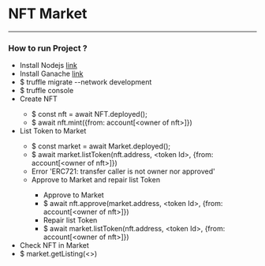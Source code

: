 <h1> NFT Market </h1>
<hr>
<h3> How to run Project ? </h3>
<ul>
  <li>Install Nodejs <a href="https://nodejs.org/en/">link</a></li>
  <li>Install Ganache <a href="https://trufflesuite.com/ganache/index.html">link</a></li>
  <li>$ truffle migrate --network development</li>  
  <li>$ truffle console</li>  
  <li>Create NFT</li> 
  <ul>
    <li>$ const nft = await NFT.deployed();</li> 
    <li>$ await nft.mint({from: account[&lt;owner of nft&gt;]})</li> 
  </ul>
  <li>List Token to Market</li> 
  <ul>
    <li>$ const market = await Market.deployed();</li> 
    <li>$ await market.listToken(nft.address, &lt;token Id&gt;, {from: account[&lt;owner of nft&gt;]})</li> 
    <li>Error 'ERC721: transfer caller is not owner nor approved'</li> 
    <li>Approve to Market and repair list Token</li> 
    <ul>
      <li>Approve to Market </li>
      <li>$ await nft.approve(market.address, &lt;token Id&gt;, {from: account[&lt;owner of nft&gt;]})</li> 
      <li>Repair list Token </li>
      <li>$ await market.listToken(nft.address, &lt;token Id&gt;, {from: account[&lt;owner of nft&gt;]})</li>
    </ul>
  </ul>
  <li>Check NFT in Market</li> 
  <li>$ market.getListing(<>)</li> 
</ul>

